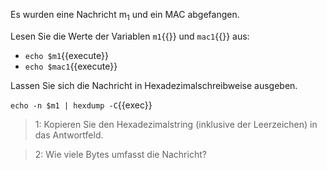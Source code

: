 Es wurden eine Nachricht m<sub>1</sub> und ein MAC abgefangen.

Lesen Sie die Werte der Variablen `m1`{{}} und `mac1`{{}} aus:

- `echo $m1`{{execute}}
- `echo $mac1`{{execute}}

Lassen Sie sich die Nachricht in Hexadezimalschreibweise ausgeben.

`echo -n $m1 | hexdump -C`{{exec}}

>1: Kopieren Sie den Hexadezimalstring (inklusive der Leerzeichen) in das Antwortfeld.

>2: Wie viele Bytes umfasst die Nachricht?